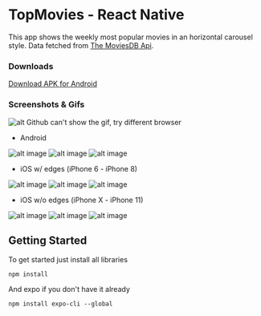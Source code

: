 # TopMovies - React Native

This app shows the weekly most popular movies in an horizontal carousel style.
Data fetched from [The MoviesDB Api](https://developers.themoviedb.org/3/movies/get-movie-details).


### Downloads
[Download APK for Android](https://github.com/5haw4/TopMoviesRN/raw/master/TopMoviesAndroid.apk)


### Screenshots & Gifs

![alt Github can't show the gif, try different browser](https://github.com/5haw4/TopMoviesRN/blob/master/Screenshots/short-gif.gif)

* Android

![alt image](https://github.com/5haw4/TopMoviesRN/blob/master/Screenshots/Android/1.png)
![alt image](https://github.com/5haw4/TopMoviesRN/blob/master/Screenshots/Android/2.png)
![alt image](https://github.com/5haw4/TopMoviesRN/blob/master/Screenshots/Android/3.png)

* iOS w/ edges (iPhone 6 - iPhone 8)

![alt image](https://github.com/5haw4/TopMoviesRN/blob/master/Screenshots/iOS/iPhone-8/1.JPG)
![alt image](https://github.com/5haw4/TopMoviesRN/blob/master/Screenshots/iOS/iPhone-8/2.JPG)
![alt image](https://github.com/5haw4/TopMoviesRN/blob/master/Screenshots/iOS/iPhone-8/3.JPG)

* iOS w/o edges (iPhone X - iPhone 11)

![alt image](https://github.com/5haw4/TopMoviesRN/blob/master/Screenshots/iOS/iPhone-X/1.JPG)
![alt image](https://github.com/5haw4/TopMoviesRN/blob/master/Screenshots/iOS/iPhone-X/2.JPG)
![alt image](https://github.com/5haw4/TopMoviesRN/blob/master/Screenshots/iOS/iPhone-X/3.JPG)


## Getting Started

To get started just install all libraries
```
npm install
```
And expo if you don't have it already
```
npm install expo-cli --global
```
